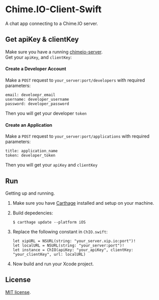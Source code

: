 # Chime.IO-Client-Swift
A chat app connecting to a Chime.IO server.

## Get apiKey & clientKey
Make sure you have a running [chimeio-server](https://github.com/JmeHsieh/chimeio-server).<br />
Get your `apiKey`, and `clientKey`:

#### Create a Developer Account
Make a `POST` request to `your_server:port/developers` with required parameters:

```
email: develoepr_email
username: developer_username
password: developer_password
```
Then you will get your developer `token`

#### Create an Application
Make a `POST` request to `your_server:port/applications` with required parameters:

```
title: application_name
token: developer_token
```
Then you will get your `apiKey` and `clientKey`

## Run

Getting up and running.

1. Make sure you have [Carthage](https://github.com/Carthage/Carthage) installed and setup on your machine.
2. Build depedencies:
	
	```
	$ carthage update --platform iOS
	```
3. Replace the following constant in `ChIO.swift`:

	```
	let xipURL = NSURL(string: "your_server.xip.io:port")!
    let localURL = NSURL(string: "your_server:port")!
    let instance = ChIO(apiKey: "your_apiKey", clientKey: "your_clientKey", url: localURL)
	```
4. Now build and run your Xcode project.

## License
[MIT license](LICENSE).